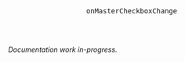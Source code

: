 <div align="center">
  <pre>onMasterCheckboxChange</pre>
</div>

<br />
<br />

_Documentation work in-progress._
